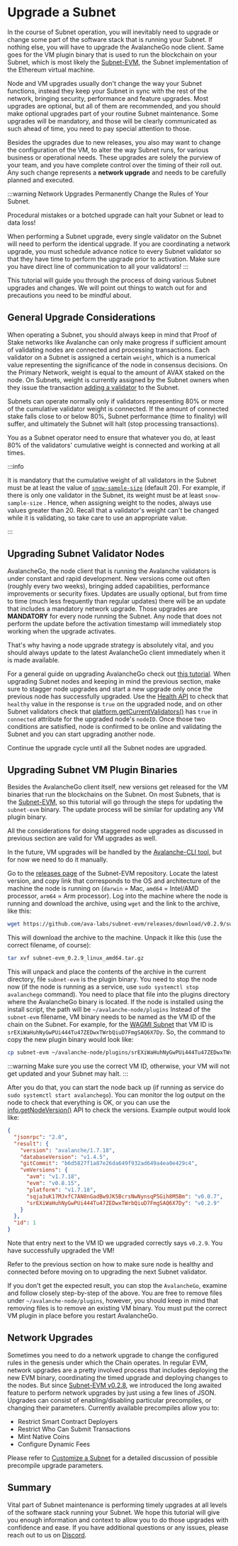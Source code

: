 # Upgrade a Subnet

In the course of Subnet operation, you will inevitably need to upgrade or change some part of the
software stack that is running your Subnet. If nothing else, you will have to upgrade the
AvalancheGo node client. Same goes for the VM plugin binary that is used to run the blockchain on
your Subnet, which is most likely the [Subnet-EVM](https://github.com/ava-labs/subnet-evm), the
Subnet implementation of the Ethereum virtual machine.

Node and VM upgrades usually don't change the way your Subnet functions, instead they keep your
Subnet in sync with the rest of the network, bringing security, performance and feature upgrades.
Most upgrades are optional, but all of them are recommended, and you should make optional upgrades
part of your routine Subnet maintenance. Some upgrades will be mandatory, and those will be clearly
communicated as such ahead of time, you need to pay special attention to those.

Besides the upgrades due to new releases, you also may want to change the configuration of the VM,
to alter the way Subnet runs, for various business or operational needs. These upgrades are solely
the purview of your team, and you have complete control over the timing of their roll out. Any such
change represents a **network upgrade** and needs to be carefully planned and executed.

:::warning 
Network Upgrades Permanently Change the Rules of Your Subnet.

Procedural mistakes or a botched upgrade can halt your Subnet or lead to data loss!

When performing a Subnet upgrade, every single validator on the Subnet will need to perform the
identical upgrade. If you are coordinating a network upgrade, you must schedule advance notice to
every Subnet validator so that they have time to perform the upgrade prior to activation. Make sure
you have direct line of communication to all your validators! 
:::

This tutorial will guide you through the process of doing various Subnet upgrades and changes. We
will point out things to watch out for and precautions you need to be mindful about.

## General Upgrade Considerations

When operating a Subnet, you should always keep in mind that Proof of Stake networks like Avalanche
can only make progress if sufficient amount of validating nodes are connected and processing
transactions. Each validator on a Subnet is assigned a certain `weight`, which is a numerical value
representing the significance of the node in consensus decisions. On the Primary Network, weight is
equal to the amount of AVAX staked on the node. On Subnets, weight is currently assigned by the
Subnet owners when they issue the transaction [adding a
validator](../apis/avalanchego/apis/p-chain.md#platformaddsubnetvalidator) to the Subnet.

Subnets can operate normally only if validators representing 80% or more of the cumulative validator
weight is connected. If the amount of connected stake falls close to or below 80%, Subnet
performance (time to finality) will suffer, and ultimately the Subnet will halt (stop processing
transactions).

You as a Subnet operator need to ensure that whatever you do, at least 80% of the validators'
cumulative weight is connected and working at all times.

:::info 

It is mandatory that the cumulative weight of all validators in the Subnet must be at least
the value of
[`snow-sample-size`](../nodes/maintain/avalanchego-config-flags.md#snow-sample-size-int) (default
20). For example, if there is only one validator in the Subnet, its weight must be at least
`snow-sample-size` . Hence, when assigning weight to the nodes, always use values greater than 20.
Recall that a validator's weight can't be changed while it is validating, so take care to use an
appropriate value. 

:::

## Upgrading Subnet Validator Nodes

AvalancheGo, the node client that is running the Avalanche validators is under constant and rapid
development. New versions come out often (roughly every two weeks), bringing added capabilities,
performance improvements or security fixes. Updates are usually optional, but from time to time
(much less frequently than regular updates) there will be an update that includes a mandatory
network upgrade. Those upgrades are **MANDATORY** for every node running the Subnet. Any node that
does not perform the update before the activation timestamp will immediately stop working when the
upgrade activates.

That's why having a node upgrade strategy is absolutely vital, and you should always update to the
latest AvalancheGo client immediately when it is made available.

For a general guide on upgrading AvalancheGo check out [this
tutorial](../nodes/maintain/upgrade-your-avalanchego-node.md). When upgrading Subnet nodes and
keeping in mind the previous section, make sure to stagger node upgrades and start a new upgrade
only once the previous node has successfully upgraded. Use the [Health
API](../apis/avalanchego/apis/health.md#healthhealth) to check that `healthy` value in the response
is `true` on the upgraded node, and on other Subnet validators check that
[platform.getCurrentValidators()](../apis/avalanchego/apis/p-chain.md#platformgetcurrentvalidators)
has `true` in `connected` attribute for the upgraded node's `nodeID`. Once those two conditions are
satisfied, node is confirmed to be online and validating the Subnet and you can start upgrading
another node.

Continue the upgrade cycle until all the Subnet nodes are upgraded.

## Upgrading Subnet VM Plugin Binaries

Besides the AvalancheGo client itself, new versions get released for the VM binaries that run the
blockchains on the Subnet. On most Subnets, that is the
[Subnet-EVM](https://github.com/ava-labs/subnet-evm), so this tutorial will go through the steps for
updating the `subnet-evm` binary. The update process will be similar for updating any VM plugin
binary.

All the considerations for doing staggered node upgrades as discussed in previous section are valid
for VM upgrades as well.

In the future, VM upgrades will be handled by the [Avalanche-CLI
tool](https://github.com/ava-labs/avalanche-cli), but for now we need to do it manually.

Go to the [releases page](https://github.com/ava-labs/subnet-evm/releases) of the Subnet-EVM
repository. Locate the latest version, and copy link that corresponds to the OS and architecture of
the machine the node is running on (`darwin` = Mac, `amd64` = Intel/AMD processor, `arm64` = Arm
processor). Log into the machine where the node is running and download the archive, using `wget`
and the link to the archive, like this:

```bash
wget https://github.com/ava-labs/subnet-evm/releases/download/v0.2.9/subnet-evm_0.2.9_linux_amd64.tar.gz
```

This will download the archive to the machine. Unpack it like this (use the correct filename, of course):

```bash
tar xvf subnet-evm_0.2.9_linux_amd64.tar.gz
```

This will unpack and place the contents of the archive in the current directory, file `subnet-evm`
is the plugin binary. You need to stop the node now (if the node is running as a service, use `sudo
systemctl stop avalanchego` command). You need to place that file into the plugins directory where
the AvalancheGo binary is located. If the node is installed using the install script, the path will
be `~/avalanche-node/plugins` Instead of the `subnet-evm` filename, VM binary needs to be named as
the VM ID of the chain on the Subnet. For example, for the [WAGMI
Subnet](https://subnets-test.avax.network/wagmi) that VM ID is
`srEXiWaHuhNyGwPUi444Tu47ZEDwxTWrbQiuD7FmgSAQ6X7Dy`. So, the command to copy the new plugin binary
would look like:

```bash
cp subnet-evm ~/avalanche-node/plugins/srEXiWaHuhNyGwPUi444Tu47ZEDwxTWrbQiuD7FmgSAQ6X7Dy
```

:::warning
Make sure you use the correct VM ID, otherwise, your VM will not get updated and your Subnet may halt.
:::

After you do that, you can start the node back up (if running as service do `sudo systemctl start
avalanchego`). You can monitor the log output on the node to check that everything is OK, or you can
use the
[info.getNodeVersion()](https://docs.avax.network/apis/avalanchego/apis/info#infogetnodeversion) API
to check the versions. Example output would look like:

```json
{
  "jsonrpc": "2.0",
  "result": {
    "version": "avalanche/1.7.18",
    "databaseVersion": "v1.4.5",
    "gitCommit": "b6d5827f1a87e26da649f932ad649a4ea0e429c4",
    "vmVersions": {
      "avm": "v1.7.18",
      "evm": "v0.8.15",
      "platform": "v1.7.18",
      "sqja3uK17MJxfC7AN8nGadBw9JK5BcrsNwNynsqP5Gih8M5Bm": "v0.0.7",
      "srEXiWaHuhNyGwPUi444Tu47ZEDwxTWrbQiuD7FmgSAQ6X7Dy": "v0.2.9"
    }
  },
  "id": 1
}
```

Note that entry next to the VM ID we upgraded correctly says `v0.2.9`. You have successfully
upgraded the VM!

Refer to the previous section on how to make sure node is healthy and connected before moving on to
upgrading the next Subnet validator.

If you don't get the expected result, you can stop the `AvalancheGo`, examine and follow closely
step-by-step of the above. You are free to remove files under `~/avalanche-node/plugins`, however,
you should keep in mind that removing files is to remove an existing VM binary. You must put the
correct VM plugin in place before you restart AvalancheGo.

## Network Upgrades

Sometimes you need to do a network upgrade to change the configured rules in the genesis under which
the Chain operates. In regular EVM, network upgrades are a pretty involved process that includes
deploying the new EVM binary, coordinating the timed upgrade and deploying changes to the nodes. But
since [Subnet-EVM v0.2.8](https://github.com/ava-labs/subnet-evm/releases/tag/v0.2.8), we introduced
the long awaited feature to perform network upgrades by just using a few lines of JSON. Upgrades can
consist of enabling/disabling particular precompiles, or changing their parameters. Currently
available precompiles allow you to:

- Restrict Smart Contract Deployers
- Restrict Who Can Submit Transactions
- Mint Native Coins
- Configure Dynamic Fees

Please refer to [Customize a
Subnet](customize-a-subnet.md#network-upgrades-enabledisable-precompiles) for a detailed discussion
of possible precompile upgrade parameters.

## Summary

Vital part of Subnet maintenance is performing timely upgrades at all levels of the software stack
running your Subnet. We hope this tutorial will give you enough information and context to allow you
to do those upgrades with confidence and ease. If you have additional questions or any issues,
please reach out to us on [Discord](https://chat.avalabs.org).
